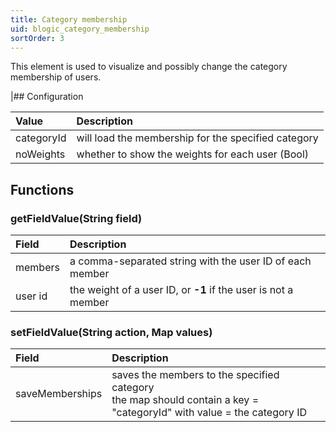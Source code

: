 ```yaml
---
title: Category membership
uid: blogic_category_membership
sortOrder: 3
---
```


This element is used to visualize and possibly change the category membership of users.

|## Configuration

| Value      | Description    |
|:-----------|:---------------|
| categoryId | will load the membership for the specified category |
| noWeights  | whether to show the weights for each user (Bool)    |

## Functions

### getFieldValue(String field)

| Field      | Description    |
|:-----------|:---------------|
| members    | a comma-separated string with the user ID of each member       |
| user id    | the weight of a user ID, or **-1** if the user is not a member |

### setFieldValue(String action, Map values)

| Field      | Description    |
|:-----------|:---------------|
| saveMemberships | saves the members to the specified category<br/>the map should contain a key = "categoryId" with value = the category ID |

